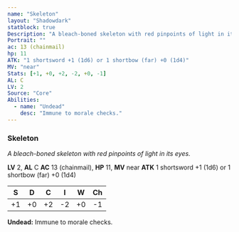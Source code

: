 ```yaml
---
name: "Skeleton"
layout: "Shadowdark"
statblock: true
Description: "A bleach-boned skeleton with red pinpoints of light in its eyes."
Portrait: ""
ac: 13 (chainmail)
hp: 11
ATK: "1 shortsword +1 (1d6) or 1 shortbow (far) +0 (1d4)"
MV: "near"
Stats: [+1, +0, +2, -2, +0, -1]
AL: C
LV: 2
Source: "Core"
Abilities:
  - name: "Undead"
    desc: "Immune to morale checks."
---
```


### Skeleton

_A bleach-boned skeleton with red pinpoints of light in its eyes._

**LV** 2, **AL** C
**AC** 13 (chainmail), **HP** 11, **MV** near
**ATK** 1 shortsword +1 (1d6) or 1 shortbow (far) +0 (1d4)

|  S  |  D  |  C  |  I  |  W  |  Ch  |
|:---:|:---:|:---:|:---:|:---:|:----:|
| +1 | +0 | +2 | -2 | +0 | -1 |

**Undead:** Immune to morale checks.


